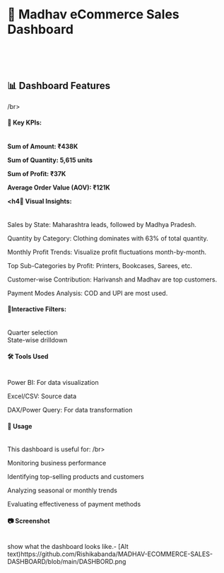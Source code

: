 <h1>🛒 Madhav eCommerce Sales Dashboard</h1> </br>
<p><This project presents an interactive Power BI dashboard analyzing sales data from an eCommerce platform. It helps visualize key metrics including revenue, quantity sold, profit, average order value (AOV), and performance trends across months, categories, states, and customers.</p> </br>

<h2>📊 Dashboard Features</h2> /br>
<h4>🔹 Key KPIs: <h4> </br>
Sum of Amount: ₹438K </br>

Sum of Quantity: 5,615 units </br>

Sum of Profit: ₹37K</br>

Average Order Value (AOV): ₹121K  </br>

<h4🔹 Visual Insights:</h4> </br>
Sales by State: Maharashtra leads, followed by Madhya Pradesh. </br>

Quantity by Category: Clothing dominates with 63% of total quantity. </br>

Monthly Profit Trends: Visualize profit fluctuations month-by-month. </br>

Top Sub-Categories by Profit: Printers, Bookcases, Sarees, etc.</br>

Customer-wise Contribution: Harivansh and Madhav are top customers.</br>

Payment Modes Analysis: COD and UPI are most used.</br>

<h4>🔹Interactive Filters:</h4> </br>
Quarter selection </br>
State-wise drilldown </br>

<h4>🛠️ Tools Used</h4> </br>
Power BI: For data visualization  </br>

Excel/CSV: Source data </br>

DAX/Power Query: For data transformation </br>

<h4>📌 Usage</h4> </br>
This dashboard is useful for: /br>

Monitoring business performance </br>

Identifying top-selling products and customers</br>

Analyzing seasonal or monthly trends </br>

Evaluating effectiveness of payment methods </br>

<h4>📷 Screenshot</h4> </br>
show what the dashboard looks like.- [Alt text)https://github.com/Rishikabanda/MADHAV-ECOMMERCE-SALES-DASHBOARD/blob/main/DASHBORD.png </br>

